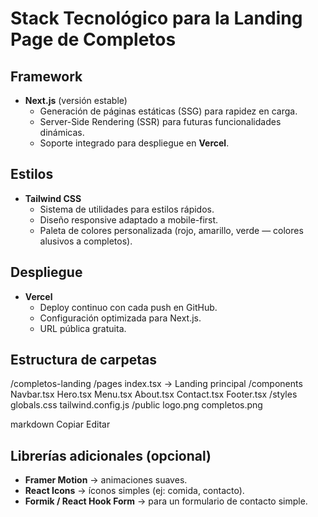 # Stack Tecnológico para la Landing Page de Completos

## Framework
- **Next.js** (versión estable)
  - Generación de páginas estáticas (SSG) para rapidez en carga.
  - Server-Side Rendering (SSR) para futuras funcionalidades dinámicas.
  - Soporte integrado para despliegue en **Vercel**.

## Estilos
- **Tailwind CSS**
  - Sistema de utilidades para estilos rápidos.
  - Diseño responsive adaptado a mobile-first.
  - Paleta de colores personalizada (rojo, amarillo, verde — colores alusivos a completos).

## Despliegue
- **Vercel**
  - Deploy continuo con cada push en GitHub.
  - Configuración optimizada para Next.js.
  - URL pública gratuita.

## Estructura de carpetas
/completos-landing
/pages
index.tsx -> Landing principal
/components
Navbar.tsx
Hero.tsx
Menu.tsx
About.tsx
Contact.tsx
Footer.tsx
/styles
globals.css
tailwind.config.js
/public
logo.png
completos.png

markdown
Copiar
Editar

## Librerías adicionales (opcional)
- **Framer Motion** → animaciones suaves.
- **React Icons** → íconos simples (ej: comida, contacto).
- **Formik / React Hook Form** → para un formulario de contacto simple.